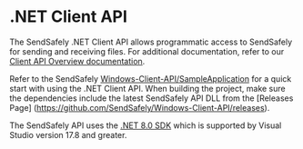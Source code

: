 # .NET Client API
The SendSafely .NET Client API allows programmatic access to SendSafely for sending and receiving files. For additional documentation, refer to our [Client API Overview documentation](https://sendsafely.zendesk.com/hc/en-us/articles/360042043752-Client-API-Overview).

Refer to the SendSafely [Windows-Client-API/SampleApplication](https://github.com/SendSafely/Windows-Client-API/tree/master/SampleConsoleApplication) for a quick start with using the .NET Client API. When building the project, make sure the dependencies include the latest SendSafely API DLL from the [Releases Page] (https://github.com/SendSafely/Windows-Client-API/releases).

The SendSafely API uses the [.NET 8.0 SDK](https://dotnet.microsoft.com/en-us/download/dotnet/8.0) which is supported by Visual Studio version 17.8 and greater.